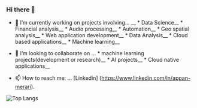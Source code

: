 ### Hi there 👋

- 🔭 I’m currently working on projects involving... __
      * Data Science__
      * Financial analysis__
      * Audio processing__
      * Automation__
      * Geo spatial analysis__
      * Web application development__
      * Data Analysis__
      * Cloud based applications__
      * Machine learning__
      
- 👯 I’m looking to collaborate on ...
      * machine learning projects(development or research)__
      * AI projects__
      * Cloud native applications__     

- 📫 How to reach me: ...
  [Linkedin] (https://www.linkedin.com/in/appan-merari).
 

![Top Langs](https://github-readme-stats.vercel.app/api/top-langs/?username=blockchainamm&hide=html,css,jupyter%20notebook&theme=tokyonight)

